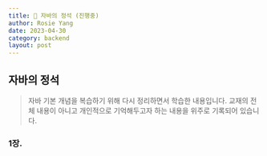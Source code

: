 ```yaml
---
title: 📖 자바의 정석 (진행중)
author: Rosie Yang
date: 2023-04-30
category: backend
layout: post
---
```


## 자바의 정석
> 자바 기본 개념을 복습하기 위해 다시 정리하면서 학습한 내용입니다. 교재의 전체 내용이 아니고 개인적으로 기억해두고자 하는 내용을 위주로 기록되어 있습니다.

### 1장. 

<div style="padding:3px; margin:200px 0;"></div>   
